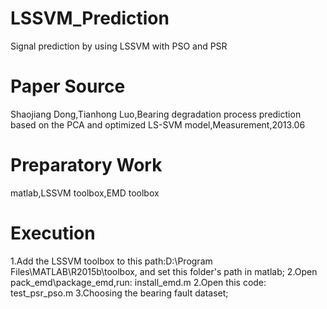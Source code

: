 # LSSVM_Prediction
Signal prediction by using LSSVM with PSO and PSR

# Paper Source
Shaojiang Dong,Tianhong Luo,Bearing degradation process prediction based on the PCA and optimized LS-SVM model,Measurement,2013.06

# Preparatory Work
matlab,LSSVM toolbox,EMD toolbox

# Execution
1.Add the LSSVM toolbox to this path:D:\Program Files\MATLAB\R2015b\toolbox\, and set this folder's path in matlab;
2.Open pack_emd\package_emd,run: install_emd.m
2.Open this code: test_psr_pso.m
3.Choosing the bearing fault dataset;
